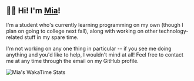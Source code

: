 ## 👋🏻 Hi! I'm [Mia](https://miaschultz.net)!

I'm a student who's currently learning programming on my own (though I plan on going to college next fall), along with working on other technology-related stuff in my spare time. 

I'm not working on any one thing in particular -- if you see me doing anything and you'd like to help, I wouldn't mind at all! Feel free to contact me at any time through the email on my GitHub profile.

![Mia's WakaTime Stats](https://github-readme-stats.vercel.app/api/wakatime?username=nearlystardust&layout=compact&theme=dark)
